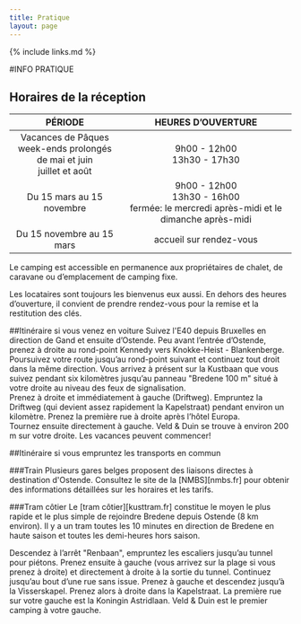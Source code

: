 ```yaml
---
title: Pratique
layout: page
---
```


{% include links.md %}

#INFO PRATIQUE


## Horaires de la réception

PÉRIODE                         | HEURES D’OUVERTURE        | 
:------------------------------:|:-----------:|
Vacances de Pâques <br>week-ends prolongés de mai et juin<br>juillet et août               |9h00 - 12h00<br>13h30 - 17h30
Du 15 mars au 15 novembre        |9h00 - 12h00<br>13h30 - 16h00<br>fermée: le mercredi après-midi et le dimanche après-midi
Du 15 novembre au 15 mars        |accueil sur rendez-vous      


Le camping est accessible en permanence aux propriétaires de chalet, 
de caravane ou d’emplacement de camping fixe.

Les locataires sont toujours les bienvenus eux aussi. En dehors des heures d’ouverture, il convient de prendre rendez-vous pour la remise et la restitution des clés.


##Itinéraire si vous venez en voiture
Suivez l'E40 depuis Bruxelles en direction de Gand et ensuite d’Ostende. Peu avant l’entrée d’Ostende, prenez à droite au rond-point Kennedy vers Knokke-Heist - Blankenberge.<br>
Poursuivez votre route jusqu’au rond-point suivant et continuez tout droit dans la même direction. Vous arrivez à présent sur la Kustbaan que vous suivez pendant six kilomètres jusqu’au panneau "Bredene 100 m" situé à votre droite au niveau des feux de signalisation.<br> 
Prenez à droite et immédiatement à gauche (Driftweg). Empruntez la Driftweg (qui devient assez rapidement la Kapelstraat) pendant environ un kilomètre. Prenez la première rue à droite après l’hôtel Europa.<br>
Tournez ensuite directement à gauche. Veld & Duin se trouve à environ 200 m sur votre droite. Les vacances peuvent commencer!

##Itinéraire si vous empruntez les transports en commun


###Train
Plusieurs gares belges proposent des liaisons directes à destination d'Ostende. Consultez le site de la [NMBS][nmbs.fr] pour obtenir des informations détaillées sur les horaires et les tarifs.

###Tram côtier
Le [tram côtier][kusttram.fr] constitue le moyen le plus rapide et le plus simple de rejoindre Bredene depuis Ostende (8 km environ). Il y a un tram toutes les 10 minutes en direction de Bredene en haute saison et toutes les demi-heures hors saison.<br>

Descendez à l’arrêt "Renbaan", empruntez les escaliers jusqu’au tunnel pour piétons. Prenez ensuite à gauche (vous arrivez sur la plage si vous prenez à droite) et directement à droite à la sortie du tunnel. Continuez jusqu’au bout d’une rue sans issue. Prenez à gauche et descendez jusqu’à la Visserskapel. Prenez alors à droite dans la Kapelstraat. La première rue sur votre gauche est la Koningin Astridlaan. Veld & Duin est le premier camping à votre gauche.


